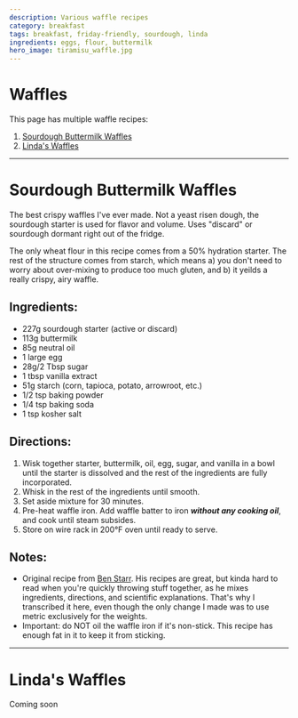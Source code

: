 ```yaml
---
description: Various waffle recipes
category: breakfast
tags: breakfast, friday-friendly, sourdough, linda
ingredients: eggs, flour, buttermilk
hero_image: tiramisu_waffle.jpg
---
```


# Waffles

This page has multiple waffle recipes:

1. [Sourdough Buttermilk Waffles](#sourdough-buttermilk-waffles)
2. [Linda's Waffles](#lindas-waffles)

* * *

# Sourdough Buttermilk Waffles 

The best crispy waffles I've ever made. Not a yeast risen dough, the sourdough 
starter is used for flavor and volume. Uses "discard" or sourdough dormant right 
out of the fridge.

The only wheat flour in this recipe comes from a 50% hydration starter. The rest 
of the structure comes from starch, which means a) you don't need to worry about 
over-mixing to produce too much gluten, and b) it yeilds a really crispy, airy waffle.

## Ingredients:

- 227g sourdough starter (active or discard)
- 113g buttermilk 
- 85g neutral oil 
- 1 large egg
- 28g/2 Tbsp sugar
- 1 tbsp vanilla extract 
- 51g starch (corn, tapioca, potato, arrowroot, etc.)
- 1/2 tsp baking powder
- 1/4 tsp baking soda
- 1 tsp kosher salt

## Directions:

1. Wisk together starter, buttermilk, oil, egg, sugar, and vanilla in a bowl until the starter is dissolved and the rest of the ingredients are fully incorporated.
2. Whisk in the rest of the ingredients until smooth.
3. Set aside mixture for 30 minutes.
4. Pre-heat waffle iron. Add waffle batter to iron ***without any cooking oil***, and cook until steam subsides.
5. Store on wire rack in 200°F oven until ready to serve.

## Notes:

- Original recipe from [Ben Starr](https://ultimatefoodgeek.com/2025/01/25/the-best-waffles-on-planet-earth-with-sourdough-option/). 
  His recipes are great, but kinda hard to read when you're quickly throwing 
  stuff together, as he mixes ingredients, directions, and scientific explanations. 
  That's why I transcribed it here, even though the only change I made was to use
  metric exclusively for the weights.
- Important: do NOT oil the waffle iron if it's non-stick. This recipe has enough fat in it to keep it from sticking.

* * *

# Linda's Waffles

Coming soon
